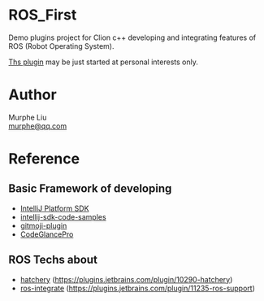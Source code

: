 # ROS_First
Demo plugins project for Clion c++ developing and integrating features of ROS (Robot Operating System).

[Ths plugin](https://github.com/MutiYouth/ros_first) may be just started at personal interests only.



# Author
Murphe Liu <br/>
murphe@qq.com



# Reference
## Basic Framework of developing
* [IntelliJ Platform SDK](https://plugins.jetbrains.com/docs/intellij/welcome.html)
* [intellij-sdk-code-samples](https://github.com/JetBrains/intellij-sdk-code-samples)
* [gitmoji-plugin](https://github.com/armanim/gitmoji-plugin)
* [CodeGlancePro](https://github.com/Nasller/CodeGlancePro.git)
## ROS Techs about
* [hatchery](https://github.com/duckietown/hatchery) (https://plugins.jetbrains.com/plugin/10290-hatchery)
* [ros-integrate](https://github.com/Noam-Dori/ros-integrate/tree/f-cmake) (https://plugins.jetbrains.com/plugin/11235-ros-support)

